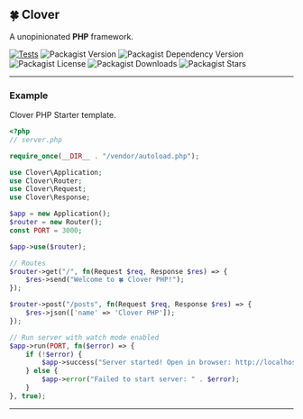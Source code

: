 ## 🍀 Clover 
A unopinionated **PHP** framework.

[![Tests](https://github.com/cloverphp/clover/actions/workflows/tests.yml/badge.svg)](https://github.com/cloverphp/clover/actions/workflows/tests.yml)
![Packagist Version](https://img.shields.io/packagist/v/cloverphp/clover?style=flat&logo=composer&logoColor=%23fff)
![Packagist Dependency Version](https://img.shields.io/packagist/dependency-v/cloverphp/clover/php?style=flat&logo=php&logoColor=blue&label=PHP&color=blue)
![Packagist License](https://img.shields.io/packagist/l/cloverphp/clover?style=flat&label=License&color=blue)
![Packagist Downloads](https://img.shields.io/packagist/dt/cloverphp/clover?style=flat&logo=packagist&label=Downloads&color=blue)
![Packagist Stars](https://img.shields.io/packagist/stars/cloverphp/clover?style=flat&logo=github&logoColor=%23ffffff&label=%F0%9F%8C%9F%20Stars)

---

### Example
Clover PHP Starter template.

```php
<?php
// server.php

require_once(__DIR__ . "/vendor/autoload.php");

use Clover\Application;
use Clover\Router;
use Clover\Request;
use Clover\Response;

$app = new Application();
$router = new Router();
const PORT = 3000;

$app->use($router);

// Routes
$router->get("/", fn(Request $req, Response $res) => {
    $res->send("Welcome to 🍀 Clover PHP!");
});

$router->post("/posts", fn(Request $req, Response $res) => {
    $res->json(['name' => 'Clover PHP']);
});

// Run server with watch mode enabled
$app->run(PORT, fn($error) => {
    if (!$error) {
        $app->success("Server started! Open in browser: http://localhost:" . PORT);
    } else {
        $app->error("Failed to start server: " . $error);
    }
}, true);

```
---
